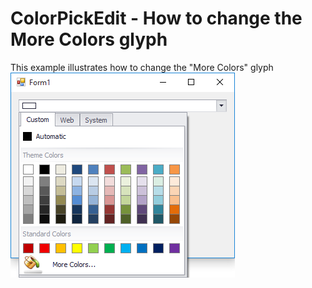 # ColorPickEdit - How to change the More Colors glyph


This example illustrates how to change the "More Colors" glyph<br /><img src="https://raw.githubusercontent.com/DevExpress-Examples/colorpickedit-how-to-change-the-more-colors-glyph-t303792/15.1.3+/media/c37579b1-7984-11e5-80bf-00155d62480c.png">

<br/>


